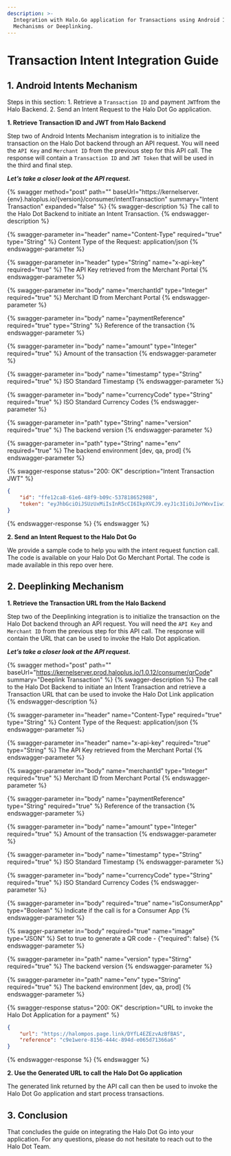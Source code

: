 ```yaml
---
description: >-
  Integration with Halo.Go application for Transactions using Android Intent
  Mechanisms or Deeplinking.
---
```


# Transaction Intent Integration Guide

## 1. Android Intents Mechanism

Steps in this section: 1. Retrieve a `Transaction ID` and payment `JWT`from the Halo Backend. 2. Send an Intent Request to the Halo Dot Go application.

**1. Retrieve Transaction ID and JWT from Halo Backend**

Step two of Android Intents Mechanism integration is to initialize the transaction on the Halo Dot backend through an API request. You will need the `API Key` and `Merchant ID` from the previous step for this API call. The response will contain a `Transaction ID` and `JWT Token` that will be used in the third and final step.

_**Let’s take a closer look at the API request.**_

{% swagger method="post" path="" baseUrl="https://kernelserver.{env}.haloplus.io/{version}/consumer/intentTransaction" summary="Intent Transaction" expanded="false" %}
{% swagger-description %}
The call to the Halo Dot Backend to initiate an Intent Transaction.
{% endswagger-description %}

{% swagger-parameter in="header" name="Content-Type" required="true" type="String" %}
Content Type of the Request: application/json
{% endswagger-parameter %}

{% swagger-parameter in="header" type="String" name="x-api-key" required="true" %}
The API Key retrieved from the Merchant Portal
{% endswagger-parameter %}

{% swagger-parameter in="body" name="merchantId" type="Integer" required="true" %}
Merchant ID from Merchant Portal
{% endswagger-parameter %}

{% swagger-parameter in="body" name="paymentReference" required="true" type="String" %}
Reference of the transaction
{% endswagger-parameter %}

{% swagger-parameter in="body" name="amount" type="Integer" required="true" %}
Amount of the transaction
{% endswagger-parameter %}

{% swagger-parameter in="body" name="timestamp" type="String" required="true" %}
ISO Standard Timestamp
{% endswagger-parameter %}

{% swagger-parameter in="body" name="currencyCode" type="String" required="true" %}
ISO Standard Currency Codes
{% endswagger-parameter %}

{% swagger-parameter in="path" type="String" name="version" required="true" %}
The backend version
{% endswagger-parameter %}

{% swagger-parameter in="path" type="String" name="env" required="true" %}
The backend environment [dev, qa, prod]
{% endswagger-parameter %}

{% swagger-response status="200: OK" description="Intent Transaction JWT" %}
```json
{
    "id": "ffe12ca8-61e6-48f9-b09c-537818652988",
    "token": "eyJhbGciOiJSUzUxMiIsInR5cCI6IkpXVCJ9.eyJ1c3IiOiJoYWxvIiwiYXVkX2ZpbmdlcnByaW50cyI6InNoYTI1Ni96YzZjOTdKaEtQWlVhK3JJclZxamtuREUxbERjREs3N0c0MXNEbysxYXkwPSIsImtza19waW4iOiJzaGEyNTYvMVpuYTRUNlBLY0ozS3EvZGJWeWxiOG42MmovQWRRWVV6V3JqLzRzazVROD0iLCJtZXJjaGFudElkIjozMTcsImlhdCI6MTY3NTMzMzQyMCwiZXhwIjoxNjc1MzM0MzIwLCJhdWQiOiJrZXJuZWxzZXJ2ZXIucWEuaGFsb3BsdXMuaW8iLCJpc3MiOiJhdXRoc2VydmVyLnFhLmhhbG9wbHVzLmlvIiwic3ViIjoiYzQwMWIxYTYtNDI5Ny00NDM1LTg3OWItMDAyNTZhY2E4N2NjIn0.fCsDOSlkOz2nqjAohFYZNIO6f5cp4xbLer6s4o9BVJckoPRwxShdQLBxOySoYhioZ2WaYWFO-qhxDQjQG8RsPYByGsgIgQtVRaudS_IGI4Xv0KG8p0A9isX8jlw8KEeZwEuaj-zHUg4DAO4n3ydVAd3NjM1oysMKUbdn5MmW-wH7keutNCKtq9qF_hF0A8s3rUCO8UsB5QuXzz18VfPFe6fs3LoOGMHiKvgRWlhpKhrfXWQAw8vpwCLeY58vfa8LFGixMS526322s_dGTxkKC5f366GBWgoqHDyporidblCy64T5MbgifL41kiXahNQs6B4eLmuWeUTosHQ6jUajiEsa61QnUY1K9Pv3kT7bFDYy4Hvu2mdktzpV2p6MpM9gH3E4LLZGKhOJLjkf8LP7NsE-h4aN1XlKHJmMex8yMaAgV-_wxLCDPrK0Q7KgKGTNRByi8HkluhYYuMlslXXjN13ff8alMxCEBeyrkubi_X-tlTeilSmEF1tbWZ4WYiUfbNNqsfFDBKfErQc8dpJz22ou2DxyBd8_esBG1aEv4c5dIPciu_i2vG6FQADW_CNHmc01UnfymyReatc1c0WzFQS_OmoS3yaxymnvlCY_pD_bcZUr-5s60IQnu1D1wCeRfM1QE6-xSJvWx7sbXpbdNGbv1_PFM4xQTsuE6fBxzis"
}
```
{% endswagger-response %}
{% endswagger %}

**2. Send an Intent Request to the Halo Dot Go**

We provide a sample code to help you with the intent request function call. The code is available on your Halo Dot Go Merchant Portal. The code is made available in this repo over here.

## 2. Deeplinking Mechanism

**1. Retrieve the Transaction URL from the Halo Backend**

Step two of the Deeplinking integration is to initialize the transaction on the Halo Dot backend through an API request. You will need the `API Key` and `Merchant ID` from the previous step for this API call. The response will contain the URL that can be used to invoke the Halo Dot application.

_**Let’s take a closer look at the API request.**_

{% swagger method="post" path="" baseUrl="https://kernelserver.prod.haloplus.io/1.0.12/consumer/qrCode" summary="Deeplink Transaction" %}
{% swagger-description %}
The call to the Halo Dot Backend to initiate an Intent Transaction and retrieve a Transaction URL that can be used to invoke the Halo Dot Link application
{% endswagger-description %}

{% swagger-parameter in="header" name="Content-Type" required="true" type="String" %}
Content Type of the Request: application/json
{% endswagger-parameter %}

{% swagger-parameter in="header" name="x-api-key" required="true" type="String" %}
The API Key retrieved from the Merchant Portal
{% endswagger-parameter %}

{% swagger-parameter in="body" name="merchantId" type="Integer" required="true" %}
Merchant ID from Merchant Portal
{% endswagger-parameter %}

{% swagger-parameter in="body" name="paymentReference" type="String" required="true" %}
Reference of the transaction
{% endswagger-parameter %}

{% swagger-parameter in="body" name="amount" type="Integer" required="true" %}
Amount of the transaction
{% endswagger-parameter %}

{% swagger-parameter in="body" name="timestamp" type="String" required="true" %}
ISO Standard Timestamp
{% endswagger-parameter %}

{% swagger-parameter in="body" name="currencyCode" type="String" required="true" %}
ISO Standard Currency Codes
{% endswagger-parameter %}

{% swagger-parameter in="body" required="true" name="isConsumerApp" type="Boolean" %}
Indicate if the call is for a Consumer App
{% endswagger-parameter %}

{% swagger-parameter in="body" required="true" name="image" type="JSON" %}
Set to true to generate a QR code - {"required": false} 
{% endswagger-parameter %}

{% swagger-parameter in="path" name="version" type="Stirng" required="true" %}
The backend version
{% endswagger-parameter %}

{% swagger-parameter in="path" name="env" type="String" required="true" %}
The backend environment [dev, qa, prod]
{% endswagger-parameter %}

{% swagger-response status="200: OK" description="URL to invoke the Halo Dot Application for a payment" %}
```json
{
    "url": "https://halompos.page.link/DYfL4EZEzvAzBfBAS",
    "reference": "c9e1were-8156-444c-894d-e065d71366a6"
}
```
{% endswagger-response %}
{% endswagger %}

**2. Use the Generated URL to call the Halo Dot Go application**

The generated link returned by the API call can then be used to invoke the Halo Dot Go application and start process transactions.

## 3. Conclusion

That concludes the guide on integrating the Halo Dot Go into your application. For any questions, please do not hesitate to reach out to the Halo Dot Team.
